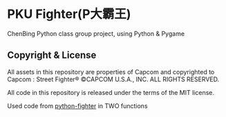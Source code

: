 # PKU Fighter(P大霸王)

ChenBing Python class group project, using Python & Pygame

## Copyright & License

All assets in this repository are properties of Capcom and copyrighted
to Capcom : Street Fighter® ©CAPCOM U.S.A., INC. ALL RIGHTS RESERVED.

All code in this repository is released under the terms of the MIT license.

Used code from [python-fighter](https://github.com/fpietka/python-fighter) in TWO functions
